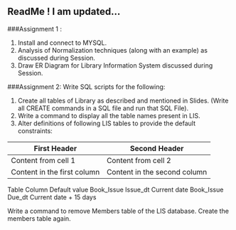 ## ReadMe ! I am updated...

###Assignment 1 :
1. Install and connect to MYSQL.
2. Analysis of Normalization techniques (along with an example) as discussed during Session.
3. Draw ER Diagram for Library Information System discussed during Session.


###Assignment 2:
Write SQL scripts for the following:

1. Create all tables of Library as described and mentioned in Slides. (Write all CREATE commands in a SQL file and run that SQL File).
2. Write a command to display all the table names present in LIS.
3. Alter definitions of following LIS tables to provide the default constraints:

First Header | Second Header
------------ | -------------
Content from cell 1 | Content from cell 2
Content in the first column | Content in the second column



Table
Column
Default value
Book_Issue
Issue_dt
Current date
Book_Issue
Due_dt
Current date + 15 days

Write a command to remove Members table of the LIS database.
Create the members table again.



